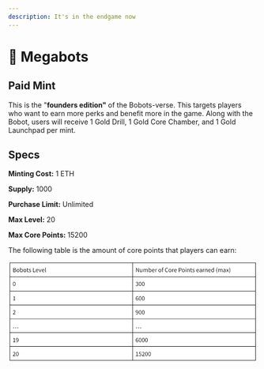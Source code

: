 ```yaml
---
description: It's in the endgame now
---
```


# 😤 Megabots

## **Paid Mint**

This is the "**founders edition"** of the Bobots-verse. This targets players who want to earn more perks and benefit more in the game. Along with the Bobot, users will receive 1 Gold Drill, 1 Gold Core Chamber, and 1 Gold Launchpad per mint.&#x20;

## Specs

**Minting Cost:** 1 ETH

**Supply:** 1000

**Purchase Limit:** Unlimited

**Max Level:** 20

**Max Core Points:** 15200

The following table is the amount of core points that players can earn:

![](<../../.gitbook/assets/image (7).png>)
